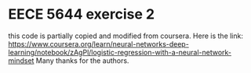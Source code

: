 # EECE 5644 exercise 2
this code is partially copied and modified from coursera. Here is the link: https://www.coursera.org/learn/neural-networks-deep-learning/notebook/zAgPl/logistic-regression-with-a-neural-network-mindset Many thanks for the authors.
